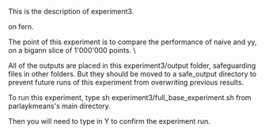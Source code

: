 This is the description of experiment3.

on fern.

The point of this experiment is to compare the performance of naive and yy, on a bigann slice of 1'000'000 points. \

All of the outputs are placed in this experiment3/output folder, safeguarding files in other folders.
But they should be moved to a safe_output directory to prevent future runs of this experiment from overwriting previous results.

To run this experiment, type
sh experiment3/full_base_experiment.sh 
from parlaykmeans's main directory.

Then you will need to type in Y to confirm the experiment run.